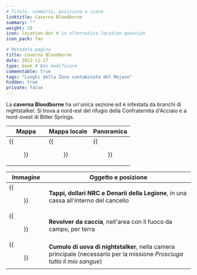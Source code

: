 ```yaml
---
# Titolo, sommario, posizione e icona
linktitle: Caverna Bloodborne
summary: ""
weight: 10
icon: location-dot # in alternativa location-question
icon_pack: fas

# Metadata pagina
title: Caverna Bloodborne
date: 2022-11-17
type: book # Non modificare
commentable: true
tags: "Luoghi della Zona contaminata del Mojave"
hidden: true
private: false
---
```


<div class="fnv">

La **caverna Bloodborne** ha un'unica sezione ed è infestata da branchi di nightstalker. Si trova a nord-est del rifugio della Confraternita d'Acciaio e a nord-ovest di Bitter Springs.

| Mappa                         | Mappa locale                        | Panoramica                         |
| ----------------------------- | ----------------------------------- | ---------------------------------- |
| {{<figure src="fnv/Bloodborne_Cave_loc.webp">}} | {{<figure src="fnv/Bloodborne_cave_local_map.webp">}} | {{<figure src="fnv/Bloodborne_Cave_exterior.webp">}} |

| Immagine | Oggetto e posizione |
| -------- | ------------------- |
|  {{<figure src="fnv/Bloodborne_Cave_loot2.webp">}}        |  **Tappi, dollari NRC e Denarii della Legione**, in una cassa all'interno del cancello                   |
|  {{<figure src="fnv/Bloodborne_Cave_Hunting_Revolver.webp">}}        | **Revolver da caccia**, nell'area con il fuoco da campo, per terra                    |
|  {{<figure src="fnv/Pile_of_night_stalker_eggs_Bleed_Me_Dry.webp">}}        |   **Cumulo di uova di nightstalker**, nella camera principale (necessario per la missione _Prosciuga tutto il mio sangue_)                  | 

</div>


